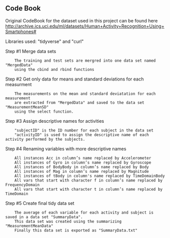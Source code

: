 ## Code Book

Original CodeBook for the dataset used in this project can be found here http://archive.ics.uci.edu/ml/datasets/Human+Activity+Recognition+Using+Smartphones#

Libraries used: "tidyverse" and "curl"
    
Step #1 Merge data sets

        The training and test sets are mergred into one data set named "MergedData" 
        using the cbind and rbind functions

Step #2 Get only data for means and standard deviations for each measurment

        The measurements on the mean and standard deviatation for each measurement
        are extracted from "MergedData" and saved to the data set "MeasurementMeanSD" 
        using the select function.

Step #3 Assign descriptive names for activities

        "subjectID" is the ID number for each subject in the data set
        "activityID" is used to assign the descriptive name of each activity performed by the subjects.

Step #4 Renaming variables with more descriptive names

        All instances Acc in column’s name replaced by Accelerometer
        All instances of Gyro in column’s name replaced by Gyroscope
        All instances of BodyBody in column’s name replaced by Body
        All instances of Mag in column’s name replaced by Magnitude
        All instances of tBody in column's name replaced by TimeDomainBody
        All vars that start with character f in column’s name replaced by FrequencyDomain
        All vars that start with character t in column’s name replaced by TimeDomain 

Step #5 Create final tidy data set

        The average of each variable for each activity and subject is saved in a data set "SummaryData".
        This data set was created using the summarizing "MeasurementMeanData"
        Finally this data set is exported as "SummaryData.txt"
